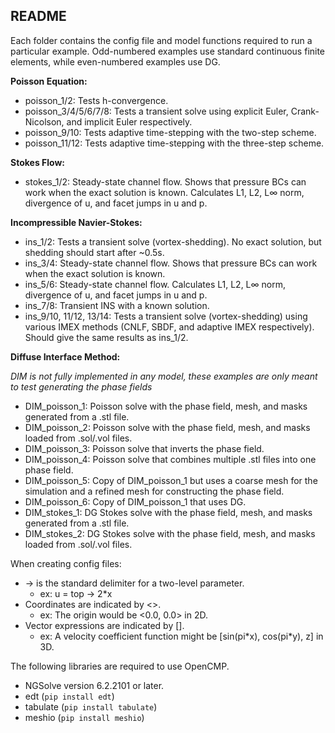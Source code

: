 ## README

Each folder contains the config file and model functions required to run a particular example. Odd-numbered examples use standard continuous finite elements, while even-numbered examples use DG.



**Poisson Equation:**

* poisson_1/2: Tests h-convergence.
* poisson_3/4/5/6/7/8: Tests a transient solve using explicit Euler, Crank-Nicolson, and implicit Euler respectively.
* poisson_9/10: Tests adaptive time-stepping with the two-step scheme.
* poisson_11/12: Tests adaptive time-stepping with the three-step scheme.

**Stokes Flow:**

* stokes_1/2: Steady-state channel flow. Shows that pressure BCs can work when the exact solution is known. Calculates L1, L2, L$\infty$ norm, divergence of u, and facet jumps in u and p.

**Incompressible Navier-Stokes:**

* ins_1/2: Tests a transient solve (vortex-shedding). No exact solution, but shedding should start after ~0.5s.
* ins_3/4: Steady-state channel flow. Shows that pressure BCs can work when the exact solution is known.
* ins_5/6: Steady-state channel flow. Calculates L1, L2, L$\infty$ norm, divergence of u, and facet jumps in u and p.
* ins_7/8: Transient INS with a known solution.
* ins_9/10, 11/12, 13/14: Tests a transient solve (vortex-shedding) using various IMEX methods (CNLF, SBDF, and adaptive IMEX respectively). Should give the same results as ins_1/2.

**Diffuse Interface Method:** 

*DIM is not fully implemented in any model, these examples are only meant to test generating the phase fields*

* DIM_poisson_1: Poisson solve with the phase field, mesh, and masks generated from a .stl file.
* DIM_poisson_2: Poisson solve with the phase field, mesh, and masks loaded from .sol/.vol files.
* DIM_poisson_3: Poisson solve that inverts the phase field.
* DIM_poisson_4: Poisson solve that combines multiple .stl files into one phase field.
* DIM_poisson_5: Copy of DIM_poisson_1 but uses a coarse mesh for the simulation and a refined mesh for constructing the phase field.
* DIM_poisson_6: Copy of DIM_poisson_1 that uses DG.
* DIM_stokes_1: DG Stokes solve with the phase field, mesh, and masks generated from a .stl file.
* DIM_stokes_2: DG Stokes solve with the phase field, mesh, and masks loaded from .sol/.vol files.



When creating config files:

* -> is the standard delimiter for a two-level parameter.
  * ex: u = top -> 2*x
* Coordinates are indicated by <>.
  * ex: The origin would be <0.0, 0.0> in 2D.
* Vector expressions are indicated by [].
  * ex: A velocity coefficient function might be [sin(pi\*x), cos(pi\*y), z] in 3D.



The following libraries are required to use OpenCMP. 

* NGSolve version 6.2.2101 or later.
* edt (`pip install edt`)
* tabulate (`pip install tabulate`)
* meshio (`pip install meshio`)